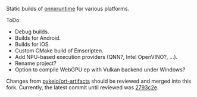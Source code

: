 Static builds of [onnxruntime](https://github.com/microsoft/onnxruntime) for various platforms.

ToDo:
- Debug builds.
- Builds for Android.
- Builds for iOS.
- Custom CMake build of Emscripten.
- Add NPU-based execution providers (QNN?, Intel OpenVINO?, ...).
- Rename project?
- Option to compile WebGPU ep with Vulkan backend under Windows?

Changes from [pykeio/ort-artifacts](https://github.com/pykeio/ort-artifacts) should be reviewed and merged into this fork.
Currently, the latest commit until reviewed was [2793c2e](https://github.com/alfatraining/ort-artifacts-staging/tree/2793c2e33712de2f5c19435af438c95ceada8085).
